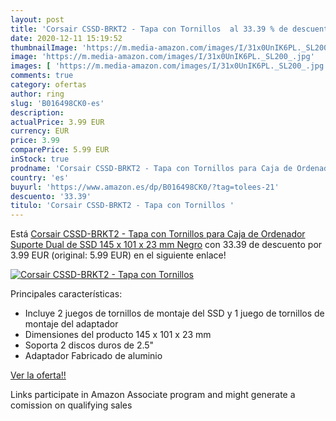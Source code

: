 ```yaml
---
layout: post
title: 'Corsair CSSD-BRKT2 - Tapa con Tornillos  al 33.39 % de descuento'
date: 2020-12-11 15:19:52
thumbnailImage: 'https://m.media-amazon.com/images/I/31x0UnIK6PL._SL200_.jpg'
image: 'https://m.media-amazon.com/images/I/31x0UnIK6PL._SL200_.jpg'
images: [ 'https://m.media-amazon.com/images/I/31x0UnIK6PL._SL200_.jpg' ]
comments: true
category: ofertas
author: ring
slug: 'B016498CK0-es'
description:
actualPrice: 3.99 EUR
currency: EUR
price: 3.99
comparePrice: 5.99 EUR
inStock: true
prodname: 'Corsair CSSD-BRKT2 - Tapa con Tornillos para Caja de Ordenador  Suporte Dual de SSD  145 x 101 x 23 mm  Negro'
country: 'es'
buyurl: 'https://www.amazon.es/dp/B016498CK0/?tag=tolees-21'
descuento: '33.39'
titulo: 'Corsair CSSD-BRKT2 - Tapa con Tornillos '
---
```


Está [Corsair CSSD-BRKT2 - Tapa con Tornillos para Caja de Ordenador  Suporte Dual de SSD  145 x 101 x 23 mm  Negro](https://www.amazon.es/dp/B016498CK0/?tag=tolees-21) con 33.39 de descuento por 3.99 EUR (original: 5.99 EUR) en el siguiente enlace!

[![Corsair CSSD-BRKT2 - Tapa con Tornillos ](https://m.media-amazon.com/images/I/31x0UnIK6PL._SL200_.jpg)](https://www.amazon.es/dp/B016498CK0/?tag=tolees-21)

Principales características:

- Incluye 2 juegos de tornillos de montaje del SSD y 1 juego de tornillos de montaje del adaptador
- Dimensiones del producto 145 x 101 x 23 mm
- Soporta 2 discos duros de 2.5"
- Adaptador Fabricado de aluminio

[Ver la oferta!!](https://www.amazon.es/dp/B016498CK0/?tag=tolees-21)

Links participate in Amazon Associate program and might generate a comission on qualifying sales


